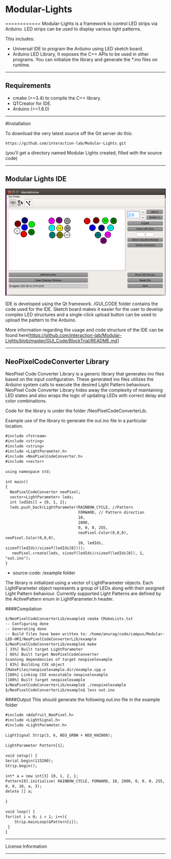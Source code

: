 # Modular-Lights
============
Modular-Lights is a framework to control LED strips via Arduino. LED strips can be used to display various light patterns.

This includes:
 - Universal IDE to program the Arduino using LED sketch board.
 - Arduino LED Library, It exposes the C++ APIs to be used in other programs. You can initialize the library and generate the *.ino files on runtime.

---

## Requirements
 - cmake (>=3.4) to compile the C++ library.
 - QTCreator for IDE.
 - Arduino (>=1.8.0)

---

#Installation

To download the very latest source off the Git server do this:

    https://github.com/interaction-lab/Modular-Lights.git

(you'll get a directory named Modular Lights created, filled with the source code)

---

## Modular Lights IDE
![IDE](/GUI.png "IDE")

IDE is developed using the Qt framework. /GUI_CODE folder contains the code used for the IDE.
Sketch board makes it easier for the user to develop complex LED structures and a single-click upload button can be used to upload the pattern to the Arduino.


More information regarding the usage and code structure of the IDE can be found here[https://github.com/interaction-lab/Modular-Lights/blob/master/GUI_Code/BlockTrial/README.md]

---

## NeoPixelCodeConverter Library

NeoPixel Code Converter Library is a generic library that generates ino files based on the input configuration. These generated ino files utilizes the Arduino system calls to execute the desired Light Pattern behaviours. NeoPixel Code Converter Library hides away the complexity of maintaining LED states and also wraps the logic of updating LEDs with correct delay and color combinations.

Code for the library is under the folder /NeoPixelCodeConverterLib.

Example use of the library to generate the out.ino file in a particular location. 

    #include <fstream>
    #include <string>
    #include <string>
    #include <LightParameter.h>
    #include <NeoPixelCodeConverter.h>
    #include <vector>

    using namespace std;

    int main()
    {
      NeoPixelCodeConverter neoPixel;
      vector<LightParameter> leds;
      int ledIds[] = {0, 1, 2};
      leds.push_back(LightParameter(RAINBOW_CYCLE, //Pattern
                                    FORWARD, // Pattern direction
                                    10, 
                                    2000, 
                                    0, 0, 0, 255, 
                                    neoPixel.Color(0,0,0), neoPixel.Color(0,0,0), 
                                    10, ledIds, sizeof(ledIds)/sizeof(ledIds[0])));
       neoPixel.create(leds, sizeof(ledIds)/sizeof(ledIds[0]), 1, "out.ino");
    }
- source-code: /example folder

The library is initialized using a vector of LightParameter objects. Each LightParameter object represents a group of LEDs along with their assigned Light Pattern behaviour. Currently supported Light Patterns are defined by the ActivePattern enum in LightParameter.h header.

####Compilation

    $/NeoPixelCodeConverterLib/example$ cmake CMakeLists.txt 
    -- Configuring done
    -- Generating done
    -- Build files have been written to: /home/anurag/code/campus/Modular-LED-HRI/NeoPixelCodeConverterLib/example
    $/NeoPixelCodeConverterLib/example$ make
    [ 33%] Built target LightParameter
    [ 66%] Built target NeoPixelCodeConverter
    Scanning dependencies of target neopixelexample
    [ 83%] Building CXX object CMakeFiles/neopixelexample.dir/example.cpp.o
    [100%] Linking CXX executable neopixelexample
    [100%] Built target neopixelexample
    $/NeoPixelCodeConverterLib/example$ ./neopixelexample 
    $/NeoPixelCodeConverterLib/example$ less out.ino

####Output
This should generate the following out.ino file in the example folder

    #include <Adafruit_NeoPixel.h>
    #include <LightSignal.h>
    #include <LightParameter.h>

    LightSignal Strip(3, 6, NEO_GRBW + NEO_KHZ800);

    LightParameter Pattern[1];

    void setup() {
    Serial.begin(115200);
    Strip.begin();

    int* a = new int[3] {0, 1, 2, };
    Pattern[0].initialize( RAINBOW_CYCLE, FORWARD, 10, 2000, 0, 0, 0, 255, 0, 0, 10, a, 3);
    delete [] a;

    }

    void loop() {
    for(int i = 0; i < 1; i++){
        Strip.mainLoop(&Pattern[i]);
     }
    }

---

License Information

---






